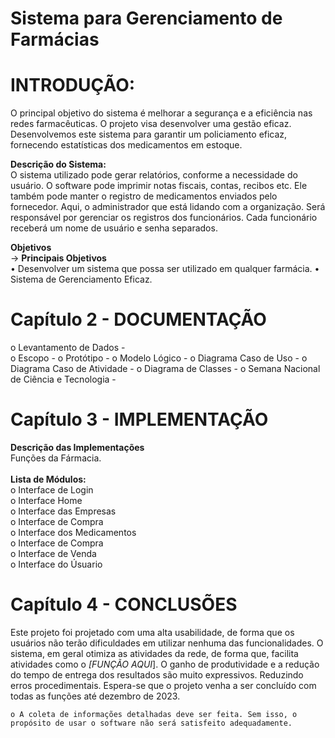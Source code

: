 # **Sistema para Gerenciamento de Farmácias**

# INTRODUÇÃO: <br>
O principal objetivo do sistema é melhorar a segurança e a eficiência nas redes farmacêuticas. O projeto visa desenvolver uma gestão eficaz. Desenvolvemos este sistema para garantir um policiamento eficaz, fornecendo estatísticas dos medicamentos em estoque.

**Descrição do Sistema:** <br>
O sistema utilizado pode gerar relatórios, conforme a necessidade do usuário. O software pode imprimir notas fiscais, contas, recibos etc. Ele também pode manter o registro de medicamentos enviados pelo fornecedor. Aqui, o administrador que está lidando com a organização. Será responsável por gerenciar os registros dos funcionários. Cada funcionário receberá um nome de usuário e senha separados.

**Objetivos**<br>
-> **Principais Objetivos**<br>
• Desenvolver um sistema que possa ser utilizado em qualquer farmácia.
• Sistema de Gerenciamento Eficaz.

# Capítulo 2 - DOCUMENTAÇÃO<br>
o Levantamento de Dados -  
o Escopo -
o Protótipo - 
o Modelo Lógico -
o Diagrama Caso de Uso -
o Diagrama Caso de Atividade - 
o Diagrama de Classes - 
o Semana Nacional de Ciência e Tecnologia - 


# Capítulo 3 - IMPLEMENTAÇÃO <br>
**Descrição das Implementações**<br>
Funções da Fármacia. <br><br>
**Lista de Módulos:**<br>
o	Interface de Login<br>
o	Interface Home<br>
o	Interface das Empresas<br>
o	Interface de Compra<br>
o	Interface dos Medicamentos<br>
o	Interface de Compra<br>
o	Interface de Venda<br>
o Interface do Úsuario<br>

# Capítulo 4 - CONCLUSÕES
 Este projeto foi projetado com uma alta usabilidade, de forma que os usuários não terão dificuldades em utilizar nenhuma das funcionalidades. O sistema, em geral otimiza as atividades da rede, de forma que, facilita atividades como o *[FUNÇÃO AQUI*]. O ganho de produtividade e a redução do tempo de entrega dos resultados são muito expressivos. Reduzindo erros procedimentais. Espera-se que o projeto venha a ser concluído com todas as funções até dezembro de 2023.

    o A coleta de informações detalhadas deve ser feita. Sem isso, o propósito de usar o software não será satisfeito adequadamente.
